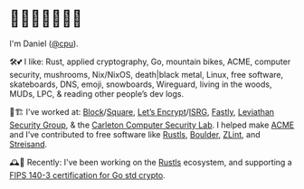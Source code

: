 # 🤖🍄💾🌲💾🍄🤖

I'm Daniel ([@cpu]).

[@cpu]: https://twitter.com/cpu

🛠️💕 I like: Rust, applied cryptography, Go, mountain bikes, ACME, computer security, mushrooms, Nix/NixOS, death|black metal, Linux, free software, skateboards, DNS, emoji, snowboards, Wireguard, living in the woods, MUDs, LPC, & reading other people’s dev logs.

🚧🏗️ I’ve worked at: [Block]/[Square], [Let’s Encrypt][LetsEncrypt]/[ISRG], [Fastly], [Leviathan Security Group], & the [Carleton Computer Security Lab][CCSL]. I helped make [ACME] and I’ve contributed to free software like [Rustls], [Boulder], [ZLint], and [Streisand].

🕰️🦀 Recently: I've been working on the [Rustls] ecosystem, and supporting a [FIPS 140-3 certification for Go std crypto][FIPS].

[Block]: https://block.xyz/
[Square]: https://squareup.com/ca/en
[LetsEncrypt]: https://letsencrypt.org/
[ISRG]: https://www.abetterinternet.org/
[Fastly]: https://www.fastly.com/
[Leviathan Security Group]: https://www.leviathansecurity.com/
[CCSL]: https://ccsl.carleton.ca/new/
[ACME]: https://www.rfc-editor.org/rfc/rfc8555
[Boulder]: https://github.com/letsencrypt/boulder
[Nixpkgs]: https://github.com/nixos/nixpkgs
[ZLint]: https://github.com/zmap/zlint
[Streisand]: https://github.com/StreisandEffect/streisand
[Rustls]: https://github.com/rustls/rustls
[FIPS]: https://github.com/golang/go/issues/69536
